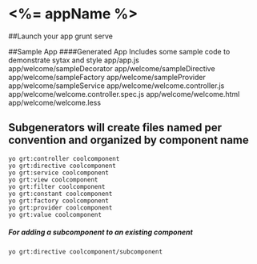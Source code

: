 # <%= appName %> 

##Launch your app
    grunt serve
    
##Sample App
####Generated App Includes some sample code to demonstrate sytax and style
    app/app.js    
    app/welcome/sampleDecorator
    app/welcome/sampleDirective
    app/welcome/sampleFactory
    app/welcome/sampleProvider
    app/welcome/sampleService
    app/welcome/welcome.controller.js
    app/welcome/welcome.controller.spec.js
    app/welcome/welcome.html
    app/welcome/welcome.less

## Subgenerators will create files named per convention and organized by component name 
    yo grt:controller coolcomponent
    yo grt:directive coolcomponent
    yo grt:service coolcomponent
    yo grt:view coolcomponent
    yo grt:filter coolcomponent
    yo grt:constant coolcomponent
    yo grt:factory coolcomponent
    yo grt:provider coolcomponent
    yo grt:value coolcomponent
##### For adding a subcomponent to an existing component  
    yo grt:directive coolcomponent/subcomponent



